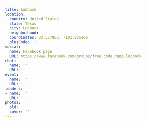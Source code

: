 ```yaml
---
title: Lubbock
location:
  country: United States
  state: Texas
  city: Lubbock
  neighborhood: 
  coordinates: 33.577863, -101.855166
  plusCode: ''
social:
  name: Facebook page
  URL: https://www.facebook.com/groups/free.code.camp.lubbock
chat:
  name: ''
  URL: ''
event:
  name: ''
  URL: ''
leaders:
- name: ''
  URL: ''
photos:
  old: 
  cover: ''
---
```

